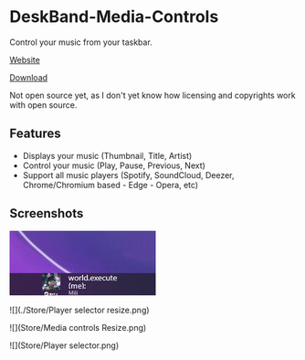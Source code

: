 # DeskBand-Media-Controls
Control your music from your taskbar.

[Website](https://tom60chat.wixsite.com/katycorp/post/deskband-media-controls-1?lang=en)

[Download](https://github.com/Tom60chat/DeskBand-Media-Controls/releases/tag/release)

Not open source yet, as I don't yet know how licensing and copyrights work with open source.

## Features
- Displays your music (Thumbnail, Title, Artist)
- Control your music (Play, Pause, Previous, Next)
- Support all music players (Spotify, SoundCloud, Deezer, Chrome/Chromium based - Edge - Opera, etc)

## Screenshots
![d](Store/Simple%202.png)

![](./Store/Player selector resize.png)

![](Store/Media controls Resize.png)

![](Store/Player selector.png)

